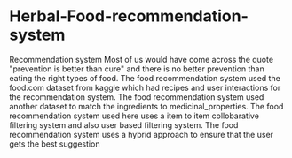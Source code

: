 # Herbal-Food-recommendation-system
Recommendation system 
Most of us would have come across the quote "prevention is better than cure" and there is no better prevention than eating the right types of food. The food recommendation system used the food.com dataset from kaggle which had recipes and user interactions for the recommendation system.
The food recommendation system used another dataset to match the ingredients to medicinal_properties. The food recommendation system used here uses a item to item collobarative filtering system and also user based filtering system.
The food recommendation system uses a hybrid approach to ensure that the user gets the best suggestion
